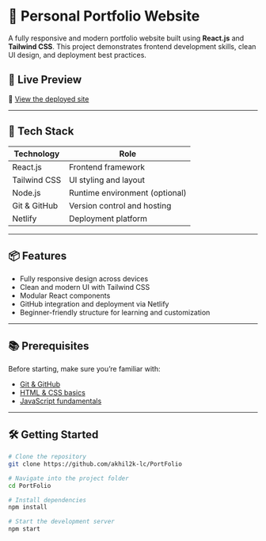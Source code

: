 # 🌟 Personal Portfolio Website

A fully responsive and modern portfolio website built using **React.js** and **Tailwind CSS**. This project demonstrates frontend development skills, clean UI design, and deployment best practices.

## 📸 Live Preview

🔗 [View the deployed site](https://scintillating-seahorse-5ca99e...)

---

## 🚀 Tech Stack

| Technology     | Role                          |
|----------------|-------------------------------|
| React.js       | Frontend framework             |
| Tailwind CSS   | UI styling and layout          |
| Node.js        | Runtime environment (optional) |
| Git & GitHub   | Version control and hosting    |
| Netlify        | Deployment platform            |

---

## 📦 Features

- Fully responsive design across devices
- Clean and modern UI with Tailwind CSS
- Modular React components
- GitHub integration and deployment via Netlify
- Beginner-friendly structure for learning and customization

---

## 📚 Prerequisites

Before starting, make sure you’re familiar with:

- [Git & GitHub](https://github.com/LearnCodingOfficial)
- [HTML & CSS basics](https://t.me/LearnCodingTelegram)
- [JavaScript fundamentals](https://www.youtube.com/@learncodingofficial)

---

## 🛠️ Getting Started

```bash
# Clone the repository
git clone https://github.com/akhil2k-lc/PortFolio

# Navigate into the project folder
cd PortFolio

# Install dependencies
npm install

# Start the development server
npm start
